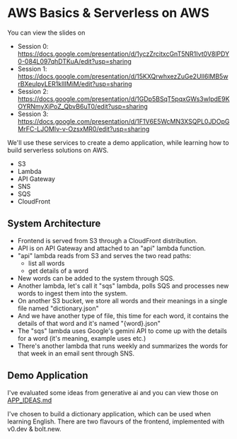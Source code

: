 # AWS Basics & Serverless on AWS

You can view the slides on

* Session 0: https://docs.google.com/presentation/d/1yczZrcitxcGnT5NR1Ivt0V8lPDY0-084L097qhDTKuA/edit?usp=sharing
* Session 1: https://docs.google.com/presentation/d/15KXQrwhxezZuGe2UIl6lMB5wrBXeulpyLER1klIIMiM/edit?usp=sharing
* Session 2: https://docs.google.com/presentation/d/1GDp5BSqT5pqxGWs3wIpdE9KOYRNmyXjPoZ_QbvB6uT0/edit?usp=sharing
* Session 3: https://docs.google.com/presentation/d/1F1V6E5WcMN3XSQPL0JDOpGMrFC-LJOMIv-v-OzsxMR0/edit?usp=sharing

We'll use these services to create a demo application, while learning how to build serverless solutions on AWS.

- S3
- Lambda
- API Gateway
- SNS
- SQS
- CloudFront

## System Architecture

* Frontend is served from S3 through a CloudFront distribution.
* API is on API Gateway and attached to an "api" lambda function.
* "api" lambda reads from S3 and serves the two read paths:
  * list all words
  * get details of a word
* New words can be added to the system through SQS.
* Another lambda, let's call it "sqs" lambda, polls SQS and processes new words to ingest them into the system.
* On another S3 bucket, we store all words and their meanings in a single file named "dictionary.json"
* And we have another type of file, this time for each word, it contains the details of that word and it's named "{word}.json"
* The "sqs" lambda uses Google's gemini API to come up with the details for a word (it's meaning, example uses etc.)
* There's another lambda that runs weekly and summarizes the words for that week in an email sent through SNS.

## Demo Application

I've evaluated some ideas from generative ai and you can view those on [APP_IDEAS.md](./APP_IDEAS.md)

I've chosen to build a dictionary application, which can be used when learning English.
There are two flavours of the frontend, implemented with v0.dev & bolt.new.